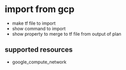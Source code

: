 # import from gcp

* make tf file to import
* show command to import
* show property to merge to tf file from output of plan

## supported resources

* google_compute_network
 

